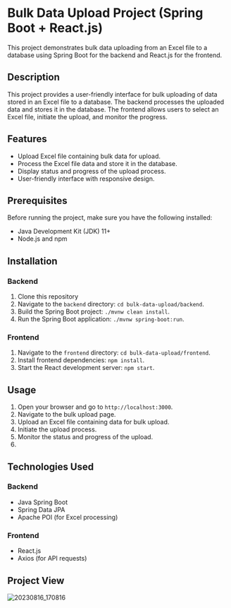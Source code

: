 # Bulk Data Upload Project (Spring Boot + React.js)

This project demonstrates bulk data uploading from an Excel file to a database using Spring Boot for the backend and React.js for the frontend.

## Description

This project provides a user-friendly interface for bulk uploading of data stored in an Excel file to a database. The backend processes the uploaded data and stores it in the database. The frontend allows users to select an Excel file, initiate the upload, and monitor the progress.

## Features

- Upload Excel file containing bulk data for upload.
- Process the Excel file data and store it in the database.
- Display status and progress of the upload process.
- User-friendly interface with responsive design.

## Prerequisites

Before running the project, make sure you have the following installed:

- Java Development Kit (JDK) 11+
- Node.js and npm

## Installation

### Backend

1. Clone this repository
2. Navigate to the `backend` directory: `cd bulk-data-upload/backend`.
3. Build the Spring Boot project: `./mvnw clean install`.
4. Run the Spring Boot application: `./mvnw spring-boot:run`.

### Frontend

1. Navigate to the `frontend` directory: `cd bulk-data-upload/frontend`.
2. Install frontend dependencies: `npm install`.
3. Start the React development server: `npm start`.

## Usage

1. Open your browser and go to `http://localhost:3000`.
2. Navigate to the bulk upload page.
3. Upload an Excel file containing data for bulk upload.
4. Initiate the upload process.
5. Monitor the status and progress of the upload.
6. 
## Technologies Used

### Backend

- Java Spring Boot
- Spring Data JPA
- Apache POI (for Excel processing)

### Frontend

- React.js
- Axios (for API requests)

## Project View
![20230816_170816](https://github.com/saiinfo/Bulk-Of-Excel-Data-Upload-Downlode-Project-Spring-Boot-React.js-/assets/26924010/49548a4e-2528-444b-9de5-92e45f9a05fc)

